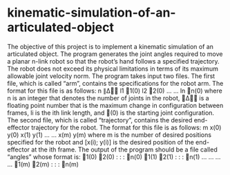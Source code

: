 # kinematic-simulation-of-an-articulated-object

The objective of this project is to implement a kinematic simulation of an articulated object. The program generates
the joint angles required to move a planar n-link robot so that the robot’s hand follows a specified trajectory. The robot does not exceed its physical limitations in terms of its maximum allowable joint velocity norm. The program takes input two  files. The first file, which is called “arm”, contains the specifications for the robot
arm. The format for this file is as follows:
n ∥Δ∥
l1 1(0)
l2 2(0)
...
...
ln n(0)
where n is an integer that denotes the number of joints in the robot, ∥Δ∥ is a floating
point number that is the maximum change in configuration between frames, li is the ith
link length, and (0) is the starting joint configuration.
The second file, which is called “trajectory”, contains the desired end-effector trajectory
for the robot. The format for this file is as follows:
m
x(0) y(0)
x(1) y(1)
...
...
x(m) y(m)
where m is the number of desired positions specified for the robot and [x(i); y(i)] is the
desired position of the end-effector at the ith frame.
The output of the program should be a file called “angles” whose format is:
1(0) 2(0) : : : n(0)
1(1) 2(1) : : : n(1)
...
...
...
...
1(m) 2(m) : : : n(m)

